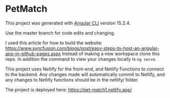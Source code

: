# PetMatch

This project was generated with [Angular CLI](https://github.com/angular/angular-cli) version 15.2.4.

Use the master branch for code edits and changing.

I used this article for how to build the website: https://www.syncfusion.com/blogs/post/easy-steps-to-host-an-angular-app-in-github-pages.aspx
Instead of making a new workspace clone this repo.
In addition the command to view your changes locally is `ng serve`.

This project uses Netlify for the front-end, and Netlify Functions to connect to the backend. Any changes made will automatically commit to Netlify, and any changes to Netlify functions should be in the netlify/ folder.

The project is deployed here: https://pet-match1.netlify.app/
